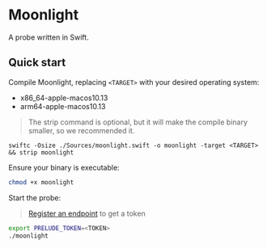 # Moonlight

A probe written in Swift.

## Quick start

Compile Moonlight, replacing ```<TARGET>``` with your desired operating system:

* x86_64-apple-macos10.13
* arm64-apple-macos10.13

> The strip command is optional, but it will make the compile binary smaller, so we recommended it.

```
swiftc -Osize ./Sources/moonlight.swift -o moonlight -target <TARGET> && strip moonlight
```

Ensure your binary is executable:
```bash
chmod +x moonlight
```

Start the probe:

> [Register an endpoint](https://docs.prelude.org/docs/probes#registering-endpoints) to get a token

```bash
export PRELUDE_TOKEN=<TOKEN>
./moonlight
```
